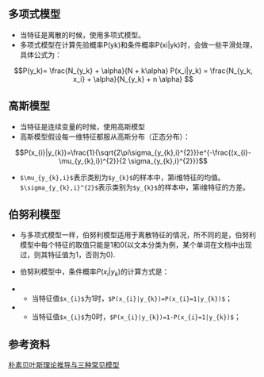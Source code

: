 ## 多项式模型
- 当特征是离散的时候，使用多项式模型。
- 多项式模型在计算先验概率P(yk)和条件概率P(xi|yk)时，会做一些平滑处理，具体公式为：
```math
P(y_k)= \frac{N_{y_k} + \alpha}{N + k\alpha}

P(x_i|y_k) = \frac{N_{y_k, x_i} + \alpha}{N_{y_k} + n \alpha}

```

## 高斯模型
- 当特征是连续变量的时候，使用高斯模型
- 高斯模型假设每一维特征都服从高斯分布（正态分布）：
```math
P(x_{i}|y_{k})=\frac{1}{\sqrt{2\pi\sigma_{y_{k},i}^{2}}}e^{-\frac{(x_{i}-\mu_{y_{k},i})^{2}}{2 \sigma_{y_{k},i}^{2}}}
```
- ```$\mu_{y_{k},i}$```表示类别为```$y_{k}$```的样本中，第i维特征的均值。 ```$\sigma_{y_{k},i}^{2}$```表示类别为```$y_{k}$```的样本中，第i维特征的方差。

## 伯努利模型
- 与多项式模型一样，伯努利模型适用于离散特征的情况，所不同的是，伯努利模型中每个特征的取值只能是1和0(以文本分类为例，某个单词在文档中出现过，则其特征值为1，否则为0).
- 伯努利模型中，条件概率$P(x_{i}|y_{k})$的计算方式是：

- - 当特征值```$x_{i}$```为1时，```$P(x_{i}|y_{k})=P(x_{i}=1|y_{k})$```；

- - 当特征值```$x_{i}$```为0时，```$P(x_{i}|y_{k})=1-P(x_{i}=1|y_{k})$```；


## 参考资料
[朴素贝叶斯理论推导与三种常见模型](http://blog.csdn.net/u012162613/article/details/48323777)